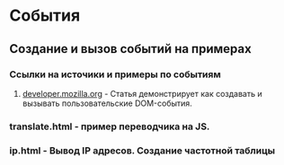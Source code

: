 # События

## Создание и вызов событий на примерах

### Ссылки на источики и примеры по событиям

1. [developer.mozilla.org][1] - Статья демонстрирует как создавать и вызывать пользовательские DOM-события.



### translate.html - пример переводчика на JS.
### ip.html - Вывод IP адресов. Создание частотной таблицы





[1]: https://developer.mozilla.org/ru/docs/Web/Guide/Events/%D0%A1%D0%BE%D0%B7%D0%B4%D0%B0%D0%BD%D0%B8%D0%B5_%D0%B8_%D0%B2%D1%8B%D0%B7%D0%BE%D0%B2_%D1%81%D0%BE%D0%B1%D1%8B%D1%82%D0%B8%D0%B9
